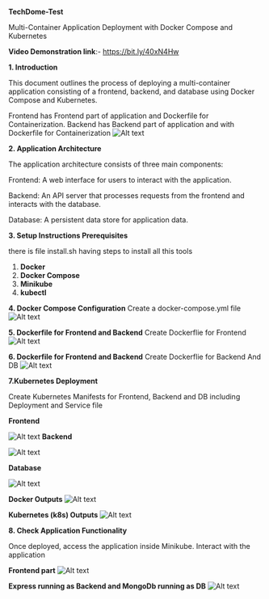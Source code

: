 **TechDome-Test**

Multi-Container Application Deployment with Docker Compose and Kubernetes

**Video Demonstration link**:- https://bit.ly/40xN4Hw

**1. Introduction**

This document outlines the process of deploying a multi-container application consisting of a frontend, backend, and database using Docker Compose and Kubernetes.

Frontend has Frontend part of application and Dockerfile for Containerization. 
Backend has Backend part of application and with Dockerfile for Containerization
![Alt text](/Screenshots/demo-ss-1.jpg)

**2. Application Architecture**

The application architecture consists of three main components:

Frontend: A web interface for users to interact with the application.

Backend: An API server that processes requests from the frontend and interacts with the database.

Database: A persistent data store for application data.

**3. Setup Instructions Prerequisites**

there is file install.sh having steps to install all this tools 
1) **Docker**
2) **Docker Compose**
3) **Minikube**
4) **kubectl**

**4. Docker Compose Configuration**
Create a docker-compose.yml file 
![Alt text](/Screenshots/docker-compose-file-ss-2.jpg)

**5. Dockerfile for Frontend and Backend**
Create Dockerflie for Frontend
![Alt text](/Screenshots/dockerfile-frontend-ss-3.jpg)

**6. Dockerfile for Frontend and Backend**
Create Dockerflie for Backend And DB
![Alt text](/Screenshots/backend-db-dockerfile-ss-4.jpg)

**7.Kubernetes Deployment**

Create Kubernetes Manifests for Frontend, Backend and DB
including Deployment and Service file

**Frontend**

![Alt text](/Screenshots/k8s-frontend-ss-5.jpg)
**Backend**

![Alt text](/Screenshots/k8s-backend-ss-6.jpg)

**Database**

![Alt text](/Screenshots/k8s-db-ss-7.jpg)

**Docker Outputs**
![Alt text](/Screenshots/docker-ss-8.jpg)

**Kubernetes (k8s) Outputs**
![Alt text](/Screenshots/k8s-ss-9.jpg)

**8. Check Application Functionality**

Once deployed, access the application inside Minikube. Interact with the application 

**Frontend part**
![Alt text](/Screenshots/frontend-run-10.jpg)

**Express running as Backend
and MongoDb running as DB**
![Alt text](/Screenshots/backend-db-run-11.jpg)




























































